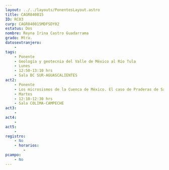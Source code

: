 ```yaml
---
layout: ../../layouts/PonentesLayout.astro
title: CAGR840815
ID: RC03
curp: CAGR840815MDFSDY02
estatus: Dos
nombre: Reyna Irina Castro Guadarrama
grado: Mtra.
datosextranjero:
    - 
tags:
    - Ponente
    - Geología y geotecnia del Valle de México al Río Tula
    - Lunes
    - 12:50-13:10 hrs
    - Sala BC SUR-AGUASCALIENTES  
act2: 
    - Ponente
    - Los microsismos de la Cuenca de México. El caso de Praderas de San Mateo, Naucalpan, Estado de México
    - Martes
    - 12:10-12:30 hrs
    - Sala COLIMA-CAMPECHE
act3: 
    - 
act4: 
    - 
act5: 
    - 
registro:
    - No
    - horarios:
        -
pcampo:
    - No
---
```

